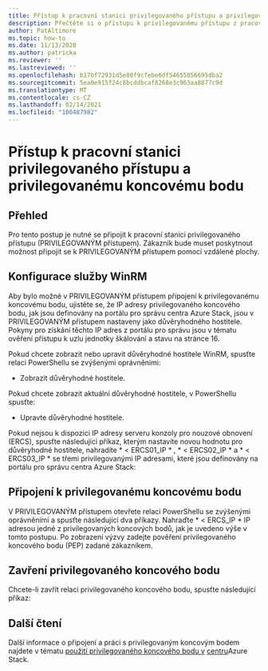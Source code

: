 ```yaml
---
title: Přístup k pracovní stanici privilegovaného přístupu a privilegovanému koncovému bodu
description: Přečtěte si o přístupu k privilegovanému přístupu z pracovní stanice a privilegovaného koncového bodu
author: PatAltimore
ms.topic: how-to
ms.date: 11/13/2020
ms.author: patricka
ms.reviewer: ''
ms.lastreviewed: ''
ms.openlocfilehash: b17bf72931d5e80f9cfebe6df54655856695dba2
ms.sourcegitcommit: 5ea0e915f24c8bcddbcaf8268e3c963aa8877c9d
ms.translationtype: MT
ms.contentlocale: cs-CZ
ms.lasthandoff: 02/14/2021
ms.locfileid: "100487982"
---
```

# <a name="privileged-access-workstation-and-privileged-endpoint-access"></a>Přístup k pracovní stanici privilegovaného přístupu a privilegovanému koncovému bodu

## <a name="overview"></a>Přehled

Pro tento postup je nutné se připojit k pracovní stanici privilegovaného přístupu (PRIVILEGOVANÝM přístupem). Zákazník bude muset poskytnout možnost připojit se k PRIVILEGOVANÝM přístupem pomocí vzdálené plochy.

## <a name="configuring-the-winrm"></a>Konfigurace služby WinRM

Aby bylo možné v PRIVILEGOVANÝM přístupem připojení k privilegovanému koncovému bodu, ujistěte se, že IP adresy privilegovaného koncového bodu, jak jsou definovány na portálu pro správu centra Azure Stack, jsou v PRIVILEGOVANÝM přístupem nastaveny jako důvěryhodného hostitele. Pokyny pro získání těchto IP adres z portálu pro správu jsou v tématu ověření přístupu k uzlu jednotky škálování a stavu na stránce 16.

Pokud chcete zobrazit nebo upravit důvěryhodné hostitele WinRM, spusťte relaci PowerShellu se zvýšenými oprávněními:

-   Zobrazit důvěryhodné hostitele.

Pokud chcete zobrazit aktuální důvěryhodné hostitele, v PowerShellu spusťte:

-   Upravte důvěryhodné hostitele.

Pokud nejsou k dispozici IP adresy serveru konzoly pro nouzové obnovení (ERCS), spusťte následující příkaz, kterým nastavíte novou hodnotu pro důvěryhodné hostitele, nahradíte * \< ERCS01_IP \* , * \< ERCS02_IP \* a * \< ERCS03_IP \* se třemi privilegovanými IP adresami, které jsou definovány na portálu pro správu centra Azure Stack:

## <a name="connect-to-the-privileged-endpoint"></a>Připojení k privilegovanému koncovému bodu

V PRIVILEGOVANÝM přístupem otevřete relaci PowerShellu se zvýšenými oprávněními a spusťte následující dva příkazy. Nahraďte * \< ERCS_IP \* IP adresou jedné z privilegovaných koncových bodů, jak je uvedeno výše v tomto postupu. Po zobrazení výzvy zadejte pověření privilegovaného koncového bodu (PEP) zadané zákazníkem.

## <a name="close-the-privileged-endpoint"></a>Zavření privilegovaného koncového bodu

Chcete-li zavřít relaci privilegovaného koncového bodu, spusťte následující příkaz:

## <a name="further-reading"></a>Další čtení

Další informace o připojení a práci s privilegovaným koncovým bodem najdete v tématu [použití privilegovaného koncového bodu v](../../operator/azure-stack-privileged-endpoint.md) 
 [centru](../../operator/azure-stack-privileged-endpoint.md)Azure Stack.